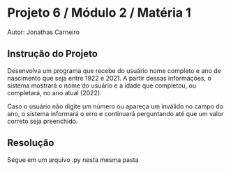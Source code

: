 # Projeto 6 / Módulo 2 / Matéria 1

Autor: Jonathas Carneiro

## Instrução do Projeto

Desenvolva um programa que recebe do usuário nome completo e ano de nascimento que seja entre 1922 e 2021. A partir dessas informações, o sistema mostrará o nome do usuário e a idade que completou, ou completará, no ano atual (2022).

Caso o usuário não digite um número ou apareça um inválido no campo do ano, o sistema informará o erro e continuará perguntando até que um valor correto seja preenchido.

## Resolução

Segue em um arquivo .py nesta mesma pasta
